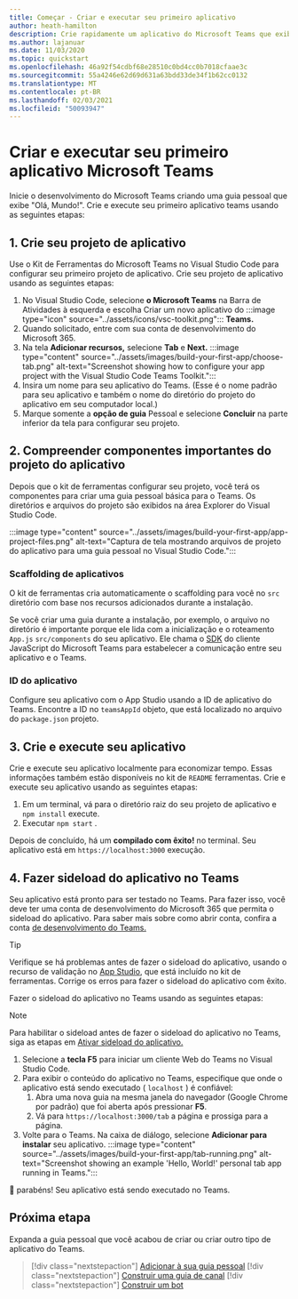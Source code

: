 ```yaml
---
title: Começar - Criar e executar seu primeiro aplicativo
author: heath-hamilton
description: Crie rapidamente um aplicativo do Microsoft Teams que exibe um "Hello, World!" usando o Kit de Ferramentas do Microsoft Teams.
ms.author: lajanuar
ms.date: 11/03/2020
ms.topic: quickstart
ms.openlocfilehash: 46a92f54cdbf68e28510c0bd4cc0b7018cfaae3c
ms.sourcegitcommit: 55a4246e62d69d631a63bdd33de34f1b62cc0132
ms.translationtype: MT
ms.contentlocale: pt-BR
ms.lasthandoff: 02/03/2021
ms.locfileid: "50093947"
---
```

# <a name="build-and-run-your-first-microsoft-teams-app"></a>Criar e executar seu primeiro aplicativo Microsoft Teams

Inicie o desenvolvimento do Microsoft Teams criando uma guia pessoal que exibe "Olá, Mundo!".
Crie e execute seu primeiro aplicativo teams usando as seguintes etapas:

## <a name="1-create-your-app-project"></a>1. Crie seu projeto de aplicativo

Use o Kit de Ferramentas do Microsoft Teams no Visual Studio Code para configurar seu primeiro projeto de aplicativo. Crie seu projeto de aplicativo usando as seguintes etapas:

1. No Visual Studio Code, selecione **o Microsoft Teams** na Barra de Atividades à esquerda e escolha Criar um novo aplicativo do :::image type="icon" source="../assets/icons/vsc-toolkit.png"::: **Teams.**
1. Quando solicitado, entre com sua conta de desenvolvimento do Microsoft 365.
1. Na tela **Adicionar recursos,** selecione **Tab** e **Next.**
:::image type="content" source="../assets/images/build-your-first-app/choose-tab.png" alt-text="Screenshot showing how to configure your app project with the Visual Studio Code Teams Toolkit.":::
1. Insira um nome para seu aplicativo do Teams. (Esse é o nome padrão para seu aplicativo e também o nome do diretório do projeto do aplicativo em seu computador local.)
1. Marque somente a **opção de guia** Pessoal e selecione **Concluir** na parte inferior da tela para configurar seu projeto.

## <a name="2-understand-important-app-project-components"></a>2. Compreender componentes importantes do projeto do aplicativo

Depois que o kit de ferramentas configurar seu projeto, você terá os componentes para criar uma guia pessoal básica para o Teams. Os diretórios e arquivos do projeto são exibidos na área Explorer do Visual Studio Code.

:::image type="content" source="../assets/images/build-your-first-app/app-project-files.png" alt-text="Captura de tela mostrando arquivos de projeto do aplicativo para uma guia pessoal no Visual Studio Code.":::

### <a name="app-scaffolding"></a>Scaffolding de aplicativos

O kit de ferramentas cria automaticamente o scaffolding para você no `src` diretório com base nos recursos adicionados durante a instalação.

Se você criar uma guia durante a instalação, por exemplo, o arquivo no diretório é importante porque ele lida com a inicialização e o roteamento `App.js` `src/components` do seu aplicativo. Ele chama o [SDK](../tabs/how-to/using-teams-client-sdk.md) do cliente JavaScript do Microsoft Teams para estabelecer a comunicação entre seu aplicativo e o Teams.

### <a name="app-id"></a>ID do aplicativo

Configure seu aplicativo com o App Studio usando a ID de aplicativo do Teams. Encontre a ID no `teamsAppId` objeto, que está localizado no arquivo do `package.json` projeto.

## <a name="3-build-and-run-your-app"></a>3. Crie e execute seu aplicativo

Crie e execute seu aplicativo localmente para economizar tempo. Essas informações também estão disponíveis no kit de `README` ferramentas. Crie e execute seu aplicativo usando as seguintes etapas:

1. Em um terminal, vá para o diretório raiz do seu projeto de aplicativo e `npm install` execute.
1. Executar `npm start` .

Depois de concluído, há um **compilado com êxito!** no terminal. Seu aplicativo está em `https://localhost:3000` execução.

## <a name="4-sideload-your-app-in-teams"></a>4. Fazer sideload do aplicativo no Teams

Seu aplicativo está pronto para ser testado no Teams. Para fazer isso, você deve ter uma conta de desenvolvimento do Microsoft 365 que permita o sideload do aplicativo. Para saber mais sobre como abrir conta, confira a conta [de desenvolvimento do Teams.](../build-your-first-app/build-first-app-overview.md#set-up-your-development-account) 

> [!TIP]
> Verifique se há problemas antes de fazer o sideload do aplicativo, usando o recurso de validação no [App Studio](../concepts/deploy-and-publish/appsource/prepare/submission-checklist.md#teams-app-validation-tool), que está incluído no kit de ferramentas. Corrige os erros para fazer o sideload do aplicativo com êxito.

Fazer o sideload do aplicativo no Teams usando as seguintes etapas:

> [!NOTE]
> Para habilitar o sideload antes de fazer o sideload do aplicativo no Teams, siga as etapas em [Ativar sideload do aplicativo.](../concepts/build-and-test/prepare-your-o365-tenant.md#enable-custom-teams-apps-and-turn-on-custom-app-uploading)

1. Selecione a **tecla F5** para iniciar um cliente Web do Teams no Visual Studio Code.
1. Para exibir o conteúdo do aplicativo no Teams, especifique que onde o aplicativo está sendo executado ( `localhost` ) é confiável:
   1. Abra uma nova guia na mesma janela do navegador (Google Chrome por padrão) que foi aberta após pressionar **F5**.
   1. Vá para `https://localhost:3000/tab` a página e prossiga para a página.
1. Volte para o Teams. Na caixa de diálogo, selecione **Adicionar para instalar** seu aplicativo.
:::image type="content" source="../assets/images/build-your-first-app/tab-running.png" alt-text="Screenshot showing an example 'Hello, World!' personal tab app running in Teams.":::

🎉 parabéns! Seu aplicativo está sendo executado no Teams.

## <a name="next-step"></a>Próxima etapa

Expanda a guia pessoal que você acabou de criar ou criar outro tipo de aplicativo do Teams.

> [!div class="nextstepaction"]
> [Adicionar à sua guia pessoal](../build-your-first-app/build-personal-tab.md)
> [!div class="nextstepaction"]
> [Construir uma guia de canal](../build-your-first-app/build-channel-tab.md)
> [!div class="nextstepaction"]
> [Construir um bot](../build-your-first-app/build-bot.md)
